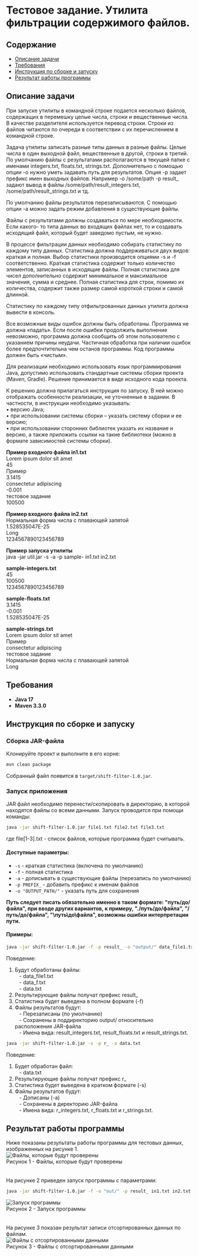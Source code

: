 # Тестовое задание. Утилита фильтрации содержимого файлов.
## Содержание
- [Описание задачи](#описание-задачи)
- [Требования](#требования)
- [Инструкция по сборке и запуску](#инструкция-по-сборке-и-запуску)
- [Результат работы программы](#результат-работы-программы)
## Описание задачи  
При запуске утилиты в командной строке подается несколько файлов, содержащих в перемешку целые числа, строки и вещественные числа. В качестве разделителя используется перевод строки. Строки из файлов читаются по очереди в соответствии с их перечислением в командной строке.


Задача утилиты записать разные типы данных в разные файлы. Целые числа в один выходной файл, вещественные в другой, строки в третий. По умолчанию файлы с результатами располагаются в текущей папке с именами integers.txt, floats.txt, strings.txt. Дополнительно с помощью опции -o нужно уметь задавать путь для результатов. Опция -p задает префикс имен выходных файлов. Например -o /some/path -p result_ задают вывод в файлы /some/path/result_integers.txt, /some/path/result_strings.txt и тд.  


По умолчанию файлы результатов перезаписываются. С помощью опции -a можно задать режим добавления в существующие файлы.


Файлы с результатами должны создаваться по мере необходимости. Если какого- то типа данных во входящих файлах нет, то и создавать исходящий файл, который будет заведомо пустым, не нужно.  


В процессе фильтрации данных необходимо собирать статистику по каждому типу данных. Статистика должна поддерживаться двух видов: краткая и полная. Выбор статистики производится опциями -s и -f соответственно. Краткая статистика содержит только количество элементов, записанных в исходящие файлы. Полная статистика для чисел дополнительно содержит минимальное и максимальное значения, сумма и среднее. Полная статистика для строк, помимо их количества, содержит также размер самой короткой строки и самой длинной.  


Статистику по каждому типу отфильтрованных данных утилита должна вывести в консоль.  


Все возможные виды ошибок должны быть обработаны. Программа не должна «падать». Если после ошибки продолжить выполнение невозможно, программа должна сообщить об этом пользователю с указанием причины неудачи. Частичная обработка при наличии ошибок более предпочтительна чем останов программы. Код программы должен быть «чистым».  


Для реализации необходимо использовать язык программирования Java, допустимо использовать стандартные системы сборки проекта (Maven, Gradle). Решение принимается в виде исходного кода проекта.  


К решению должна прилагаться инструкция по запуску. В ней можно отображать особенности реализации, не уточненные в задании. В частности, в инструкции необходимо указывать:  
• версию Java;  
• при использовании системы сборки – указать систему сборки и ее версию;  
• при использовании сторонних библиотек указать их название и версию, а также приложить ссылки на такие библиотеки (можно в формате зависимостей системы сборки).  

**Пример входного файла in1.txt**  
Lorem ipsum dolor sit amet  
45  
Пример  
3.1415  
consectetur adipiscing  
-0.001  
тестовое задание  
100500  

**Пример входного файла in2.txt**  
Нормальная форма числа с плавающей запятой  
1.528535047E-25  
Long  
1234567890123456789  

**Пример запуска утилиты**  
java -jar util.jar -s -a -p sample- in1.txt in2.txt  

**sample-integers.txt**  
45  
100500  
1234567890123456789  

**sample-floats.txt**  
3.1415  
-0.001  
1.528535047E-25  

**sample-strings.txt**  
Lorem ipsum dolor sit amet  
Пример  
consectetur adipiscing  
тестовое задание  
Нормальная форма числа с плавающей запятой  
Long

## Требования  
- **Java 17**
- **Maven 3.3.0**


## Инструкция по сборке и запуску  

### Сборка JAR-файла
Клонируйте проект и выполните в его корне:  
```bash
mvn clean package
```


Собранный файл появится в `target/shift-filter-1.0.jar`.  

### Запуск приложения  
JAR файл необходимо перенести/скопировать в директорию, в которой находятся файлы со всеми данными. Запуск проводится при помощи команды:
```bash
java -jar shift-filter-1.0.jar file1.txt file2.txt file3.txt
```
где file[1-3].txt - список файлов, которые программа будет считывать.  


#### Доступные параметры:
- `-s` - краткая статистика (включена по умолчанию)
- `-f` - полная статистика
- `-a` - дописывать в существующие файлы (перезапись по умолчанию)
- `-p PREFIX_` - добавить префикс к именам файлов
- `-o "OUTPUT_PATH/"` - указать путь для сохранения

**Путь следует писать обязательно именно в таком формате: "путь/до/файла", при вводе других вариантов, к примеру, "./путь/до/файла", "/путь/до/файла", "\путь\до\файла", возможны ошибки интерпретации пути.**

#### Примеры:
```bash
java -jar shift-filter-1.0.jar -f -p result_ -o "output/" data_file1.txt data_f.txt data.txt
```
Поведение:
1. Будут обработаны файлы:  
&nbsp;&nbsp;&nbsp;- data_file1.txt  
&nbsp;&nbsp;&nbsp;- data_f.txt  
&nbsp;&nbsp;&nbsp;- data.txt  
2. Результирующие файлы получат префикс result_
3. Статистика будет выведена в полном формате (-f)
4. Файлы результатов будут:  
&nbsp;&nbsp;&nbsp;- Перезаписаны (по умолчанию)  
&nbsp;&nbsp;&nbsp;- Сохранены в поддиректорию output/ относительно расположения JAR-файла  
&nbsp;&nbsp;&nbsp;- Имена вида: result_integers.txt, result_floats.txt и result_strings.txt.  



```bash
java -jar shift-filter-1.0.jar -s -p r_ -a data.txt
```
Поведение:
1. Будет обработан файл:  
&nbsp;&nbsp;&nbsp;- data.txt
2. Результирующие файлы получат префикс r_
3. Статистика будет выведена в кратком формате (-s)
4. Файлы результатов будут:  
&nbsp;&nbsp;&nbsp;- Дописаны (-a)  
&nbsp;&nbsp;&nbsp;- Сохранены в директорию JAR-файла  
&nbsp;&nbsp;&nbsp;- Имена вида: r_integers.txt, r_floats.txt и r_strings.txt.



## Результат работы программы  

Ниже показаны результаты работы программы для тестовых данных, изображенных на рисунке 1.  
![Файлы, которые будут проверены](result_photo/data.png)  
Рисунок 1 - Файлы, которые будут проверены  
<br><br>
На рисунке 2 приведен запуск программы с параметрами:  
```bash
java -jar shift-filter-1.0.jar -f -o "out/" -p result_ in1.txt in2.txt
```

![Запуск программы](result_photo/result_output.png)   
Рисунок 2 - Запуск программы  
<br><br>
На рисунке 3 показан результат записи отсортированных данных по файлам.  
![Файлы с отсортированными данными](result_photo/result_files.png)  
Рисунок 3 - Файлы с отсортированными данными
